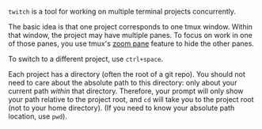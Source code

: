 `twitch` is a tool for working on multiple terminal projects concurrently.

The basic idea is that one project corresponds to one tmux window.
Within that window, the project may have multiple panes.
To focus on work in one of those panes, you use tmux's [zoom pane](https://github.com/tmux/tmux/wiki/Getting-Started#resizing-and-zooming-panes) feature to hide the other panes.

To switch to a different project, use `ctrl+space`.

Each project has a directory (often the root of a git repo).
You should not need to care about the absolute path to this directory: only about your current path _within_ that directory.
Therefore, your prompt will only show your path relative to the project root, and `cd` will take you to the project root (not to your home directory).
(If you need to know your absolute path location, use `pwd`).
